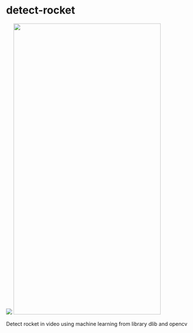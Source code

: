 # detect-rocket

![](http://i.picasion.com/pic87/f1f73989e4ffb577b202e49350daaaf9.gif)
<img src="http://i.picasion.com/pic87/f1f73989e4ffb577b202e49350daaaf9.gif" width="400" height="790">

Detect rocket in video using machine learning from library dlib and opencv
